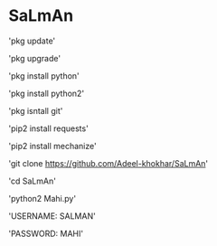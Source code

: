 # SaLmAn


'pkg update'


'pkg upgrade'


'pkg install python'


'pkg install python2'


'pkg isntall git'



'pip2 install requests'



'pip2 install mechanize'



'git clone https://github.com/Adeel-khokhar/SaLmAn'



'cd SaLmAn'


'python2 Mahi.py'



'USERNAME: SALMAN'

'PASSWORD: MAHI'
